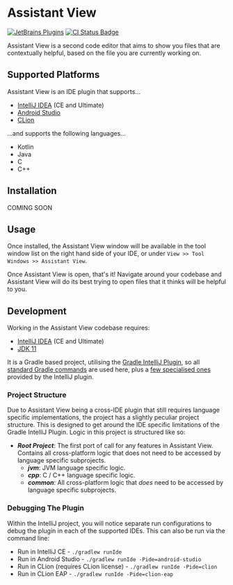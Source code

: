 # Assistant View

[![JetBrains Plugins](https://img.shields.io/jetbrains/plugin/v/20283-assistant-view)](https://plugins.jetbrains.com/plugin/20283-assistant-view) [![CI Status Badge](https://github.com/Pkshields/AssistantView/actions/workflows/ci.yml/badge.svg?branch=main)](https://github.com/Pkshields/AssistantView/actions)

Assistant View is a second code editor that aims to show you files that are contextually helpful, based on the file you are currently working on.

## Supported Platforms

Assistant View is an IDE plugin that supports...
- [IntelliJ IDEA](https://www.jetbrains.com/idea/) (CE and Ultimate)
- [Android Studio](https://developer.android.com/studio)
- [CLion](https://www.jetbrains.com/clion/)

...and supports the following languages...

- Kotlin
- Java
- C
- C++

## Installation

COMING SOON

## Usage

Once installed, the Assistant View window will be available in the tool window list on the right hand side of your IDE, or under `View >> Tool Windows >> Assistant View`.

Once Assistant View is open, that's it! Navigate around your codebase and Assistant View will do its best trying to open files that it thinks will be helpful to you.  

## Development

Working in the Assistant View codebase requires:
- [IntelliJ IDEA](https://www.jetbrains.com/idea/) (CE and Ultimate)
- [JDK 11](https://adoptium.net/temurin/releases?version=11)

It is a Gradle based project, utilising the [Gradle IntelliJ Plugin](https://github.com/JetBrains/gradle-intellij-plugin), so all [standard Gradle commands](https://docs.gradle.org/current/userguide/command_line_interface.html#common_tasks) are used here, plus a [few specialised ones](https://plugins.jetbrains.com/docs/intellij/tools-gradle-intellij-plugin.html#tasks) provided by the IntelliJ plugin.

### Project Structure

Due to Assistant View being a cross-IDE plugin that still requires language specific implementations, the project has a slightly peculiar project structure. This is designed to get around the IDE specific limitations of the Gradle IntelliJ Plugin. Logic in this project is structured like so:

- ***Root Project***: The first port of call for any features in Assistant View. Contains all cross-platform logic that does not need to be accessed by language specific subprojects.
  - ***jvm***: JVM language specific logic.
  - ***cpp***: C / C++ language specific logic.
  - ***common***: All cross-platform logic that *does* need to be accessed by language specific subprojects.

### Debugging The Plugin

Within the IntelliJ project, you will notice separate run configurations to debug the plugin in each of the supported IDEs. This can also be run via the command line:

- Run in IntelliJ CE - `./gradlew runIde`
- Run in Android Studio - `./gradlew runIde -Pide=android-studio`
- Run in CLion (requires CLion license) - `./gradlew runIde -Pide=clion`
- Run in CLion EAP - `./gradlew runIde -Pide=clion-eap`
